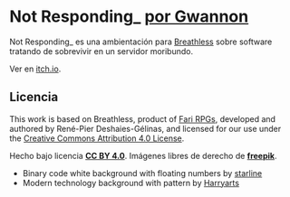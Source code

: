 # Not Responding_ [por Gwannon](https://gwannon.itch.io/not-responding-breathless)

Not Responding_ es una ambientación para [Breathless](https://fari-rpgs.itch.io/breathless-srd) sobre software tratando de sobrevivir en un servidor moribundo.

Ver en [itch.io](https://gwannon.itch.io/not-responding-breathless).

## Licencia 

This work is based on Breathless, product of [Fari RPGs](https://farirpgs.com/), developed and authored by René-Pier Deshaies-Gélinas, and licensed for our use under the [Creative Commons Attribution 4.0 License](https://creativecommons.org/licenses/by/4.0/).

Hecho bajo licencia **[CC BY 4.0](https://creativecommons.org/licenses/by/4.0/legalcode.es)**. Imágenes libres de derecho de **[freepik](https://www.freepik.com/)**.

* Binary code white background with floating numbers by [starline](https://www.freepik.com/free-vector/binary-code-white-background-with-floating-numbers_8289979.htm)
* Modern technology background with pattern by [Harryarts](https://www.freepik.com/free-vector/modern-technology-background-with-pattern_1101668.htm)
